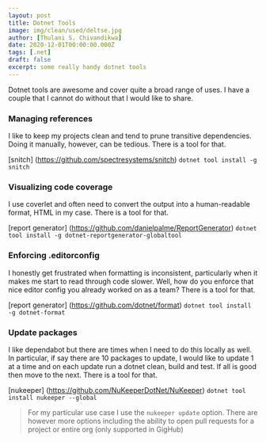 ```yaml
---
layout: post
title: Dotnet Tools
image: img/clean/used/deltse.jpg
author: [Thulani S. Chivandikwa]
date: 2020-12-01T00:00:00.000Z
tags: [.net]
draft: false
excerpt: some really handy dotnet tools
---
```


Dotnet tools are awesome and cover quite a broad range of uses. I have a couple that I cannot do without that I would like to share.

### Managing references

I like to keep my projects clean and tend to prune transitive dependencies. Doing it manually, however, can be tedious. There is a tool for that.

[snitch] (https://github.com/spectresystems/snitch) `dotnet tool install -g snitch`

### Visualizing code coverage

I use coverlet and often need to convert the output into a human-readable format, HTML in my case. There is a tool for that.

[report generator] (https://github.com/danielpalme/ReportGenerator) `dotnet tool install -g dotnet-reportgenerator-globaltool`

### Enforcing .editorconfig

I honestly get frustrated when formatting is inconsistent, particularly when it makes me start to read through code slower. Well, how do you enforce that nice editor config you already worked on as a team? There is a tool for that.

[report generator] (https://github.com/dotnet/format) `dotnet tool install -g dotnet-format`

### Update packages

I like dependabot but there are times when I need to do this locally as well. In particular, if say there are 10 packages to update, I would like to update 1 at a time and on each update run a dotnet clean, build and test. If all is good then move to the next. There is a tool for that.

[nukeeper] (https://github.com/NuKeeperDotNet/NuKeeper) `dotnet tool install nukeeper --global`

> For my particular use case I use the `nukeeper update` option. There are however more options including the ability to open pull requests for a project or entire org (only supported in GigHub)
